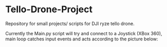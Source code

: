 # Tello-Drone-Project
Repository for small projects/ scripts for DJI ryze tello drone.

Currently the Main.py script will try and connect to a Joystick (XBox 360), main loop catches input events and acts according to the picture below:

